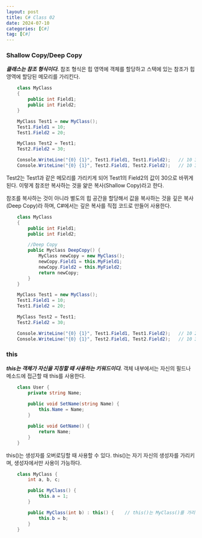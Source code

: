 ```yaml
---
layout: post
title: C# Class 02
date: 2024-07-10
categories: [C#]
tag: [C#]
---
```


### **Shallow Copy/Deep Copy**

***클래스는 참조 형식이다.*** 참조 형식은 힙 영역에 객체를 할당하고 스택에 있는 참조가 힙 영역에 할당된 메모리를 가리킨다.

```c#
    class MyClass
    {
        public int Field1;
        public int Field2;
    }

    MyClass Test1 = new MyClass();
    Test1.Field1 = 10;
    Test1.Field2 = 20;

    MyClass Test2 = Test1;
    Test2.Field2 = 30;

    Console.WriteLine("{0} {1}", Test1.Field1, Test1.Field2);   // 10 30
    Console.WriteLine("{0} {1}", Test2.Field1, Test2.Field2);   // 10 30
```

Test2는 Test1과 같은 메모리를 가리키게 되어 Test1의 Field2의 값이 30으로 바뀌게 된다. 이렇게 참조만 복사하는 것을 얉은 복사(Shallow Copy)라고 한다. 

참조를 복사하는 것이 아니라 별도의 힙 공간을 할당해서 값을 복사하는 것을 깊은 복사(Deep Copy)라 하며, C#에서는 깊은 복사를 직접 코드로 만들어 사용한다.

```c#
    class MyClass
    {
        public int Field1;
        public int Field2;

        //Deep Copy
        public Myclass DeepCopy() {
            MyClass newCopy = new MyClass();
            newCopy.Field1 = this.MyField1;
            newCopy.Field2 = this.MyField2;
            return newCopy;
        }
    }

    MyClass Test1 = new MyClass();
    Test1.Field1 = 10;
    Test1.Field2 = 20;

    MyClass Test2 = Test1;
    Test2.Field2 = 30;

    Console.WriteLine("{0} {1}", Test1.Field1, Test1.Field2);   // 10 20
    Console.WriteLine("{0} {1}", Test2.Field1, Test2.Field2);   // 10 30
```

### **this**

***this는 객체가 자신을 지칭할 때 사용하는 키워드이다.*** 객체 내부에서는 자신의 필드나 메소드에 접근할 때 this를 사용한다. 

```c#
    class User {
        private string Name;
        
        public void SetName(string Name) {
            this.Name = Name;
        }

        public void GetName() {
            return Name;
        }
    }
```

this()는 생성자를 오버로딩할 때 사용할 수 있다. this()는 자기 자신의 생성자를 가리키며, 생성자에서만 사용이 가능하다. 

```c#
    class MyClass {
        int a, b, c;

        public MyClass() {
            this.a = 1;
        }

        public MyClass(int b) : this() {    // this()는 MyClass()를 가리킨다.
            this.b = b;
        }
    }
```